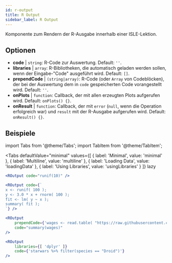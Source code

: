 ```yaml
---
id: r-output
title: R Output
sidebar_label: R Output
---
```


Komponente zum Rendern der R-Ausgabe innerhalb einer ISLE-Lektion.

## Optionen

* __code__ | `string`: R-Code zur Auswertung. Default: `''`.
* __libraries__ | `array`: R-Bibliotheken, die automatisch geladen werden sollen, wenn der Eingabe-"Code" ausgeführt wird. Default: `[]`.
* __prependCode__ | `(string|array)`: R-Code (oder `Array` von Codeblöcken), der bei der Auswertung dem in `code` gespeicherten Code vorangestellt wird. Default: `''`.
* __onPlots__ | `function`: Callback, der mit allen erzeugten Plots aufgerufen wird. Default: `onPlots() {}`.
* __onResult__ | `function`: Callback, der mit `error` (`null`, wenn die Operation erfolgreich war) und `result` mit der R-Ausgabe aufgerufen wird. Default: `onResult() {}`.


## Beispiele

import Tabs from '@theme/Tabs';
import TabItem from '@theme/TabItem';

<Tabs
    defaultValue="minimal"
    values={[
        { label: 'Minimal', value: 'minimal' },
        { label: 'Multiline', value: 'multiline' },
        { label: 'Loading Data', value: 'loadingData' },
        { label: 'Using Libraries', value: 'usingLibraries' }
    ]}
    lazy
>

<TabItem value="minimal" >

```jsx live
<ROutput code="runif(10)" />
```

</TabItem>

<TabItem value="multiline" >

```jsx live
<ROutput code={`
x <- runif( 100 );
y <- 3.0 * x + rnorm( 100 );
fit <- lm( y ~ x );
summary( fit );
`} />
```

</TabItem>

<TabItem value="loadingData" >

```jsx live
<ROutput 
    prependCode={'wages <- read.table( "https://raw.githubusercontent.com/stdlib-js/stdlib/develop/lib/node_modules/%40stdlib/datasets/berndt-cps-wages-1985/data/data.csv", header=TRUE, sep=",")'} 
    code="summary(wages)"
/>
```

</TabItem>

<TabItem value="usingLibraries" >

```jsx live
<ROutput 
    libraries={[ 'dplyr' ]}
    code={'starwars %>% filter(species == "Droid")'}
/>
```

</TabItem>

</Tabs>
